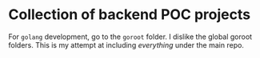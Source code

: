 # Collection of backend POC projects

For `golang` development, go to the `goroot` folder. I dislike the global goroot folders. This is my attempt 
at including *everything* under the main repo.